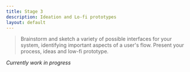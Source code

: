 ```yaml
---
title: Stage 3
description: Ideation and Lo-fi prototypes
layout: default
---
```


> Brainstorm and sketch a variety of possible interfaces for your system, 
> identifying important aspects of a user's flow. 
> Present your process, ideas and low-fi prototype.

_Currently work in progress_